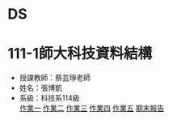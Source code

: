 # DS
# 111-1師大科技資料結構
* 授課教師：蔡芸琤老師  
* 姓名：張博凱  
* 系級：科技系114級  
 [作業一](https://youtu.be/mW1UsPgRkEs)
 [作業二](https://youtu.be/SgcA3y3HRg4)
 [作業三](https://youtu.be/EROWfOHcU6I)
 [作業四](https://youtu.be/jlpSg4TJf5U)
 [作業五](https://youtu.be/gQ5ADa413Gw)
 [期末報告](https://youtu.be/3TSA2GSnrKk)